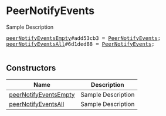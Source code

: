 # PeerNotifyEvents

Sample Description

<pre>
<a href="../constructor/peerNotifyEventsEmpty.md">peerNotifyEventsEmpty</a>#add53cb3 = <a href="../type/PeerNotifyEvents.md">PeerNotifyEvents</a>;
<a href="../constructor/peerNotifyEventsAll.md">peerNotifyEventsAll</a>#6d1ded88 = <a href="../type/PeerNotifyEvents.md">PeerNotifyEvents</a>;

</pre>

## Constructors

| Name | Description |
|------|-------------|
| [peerNotifyEventsEmpty](../constructor/peerNotifyEventsEmpty.md) | Sample Description |
| [peerNotifyEventsAll](../constructor/peerNotifyEventsAll.md) | Sample Description |

